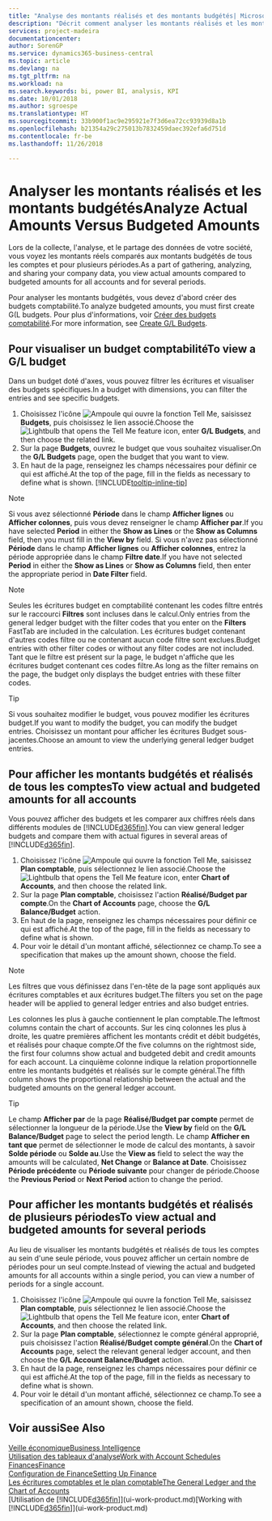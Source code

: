 ```yaml
---
title: "Analyse des montants réalisés et des montants budgétés| Microsoft Docs"
description: "Décrit comment analyser les montants réalisés et les montants budgétés."
services: project-madeira
documentationcenter: 
author: SorenGP
ms.service: dynamics365-business-central
ms.topic: article
ms.devlang: na
ms.tgt_pltfrm: na
ms.workload: na
ms.search.keywords: bi, power BI, analysis, KPI
ms.date: 10/01/2018
ms.author: sgroespe
ms.translationtype: HT
ms.sourcegitcommit: 33b900f1ac9e295921e7f3d6ea72cc93939d8a1b
ms.openlocfilehash: b21354a29c275013b7832459daec392efa6d751d
ms.contentlocale: fr-be
ms.lasthandoff: 11/26/2018

---
```

# <a name="analyze-actual-amounts-versus-budgeted-amounts"></a><span data-ttu-id="39376-103">Analyser les montants réalisés et les montants budgétés</span><span class="sxs-lookup"><span data-stu-id="39376-103">Analyze Actual Amounts Versus Budgeted Amounts</span></span>
<span data-ttu-id="39376-104">Lors de la collecte, l'analyse, et le partage des données de votre société, vous voyez les montants réels comparés aux montants budgétés de tous les comptes et pour plusieurs périodes.</span><span class="sxs-lookup"><span data-stu-id="39376-104">As a part of gathering, analyzing, and sharing your company data, you view actual amounts compared to budgeted amounts for all accounts and for several periods.</span></span>

<span data-ttu-id="39376-105">Pour analyser les montants budgétés, vous devez d'abord créer des budgets comptabilité.</span><span class="sxs-lookup"><span data-stu-id="39376-105">To analyze budgeted amounts, you must first create G(L budgets.</span></span> <span data-ttu-id="39376-106">Pour plus d'informations, voir [Créer des budgets comptabilité](finance-how-create-budgets.md).</span><span class="sxs-lookup"><span data-stu-id="39376-106">For more information, see [Create G/L Budgets](finance-how-create-budgets.md).</span></span>

## <a name="to-view-a-gl-budget"></a><span data-ttu-id="39376-107">Pour visualiser un budget comptabilité</span><span class="sxs-lookup"><span data-stu-id="39376-107">To view a G/L budget</span></span>
<span data-ttu-id="39376-108">Dans un budget doté d'axes, vous pouvez filtrer les écritures et visualiser des budgets spécifiques.</span><span class="sxs-lookup"><span data-stu-id="39376-108">In a budget with dimensions, you can filter the entries and see specific budgets.</span></span>

1. <span data-ttu-id="39376-109">Choisissez l'icône ![Ampoule qui ouvre la fonction Tell Me](media/ui-search/search_small.png "Dites-moi ce que vous voulez faire"), saisissez **Budgets**, puis choisissez le lien associé.</span><span class="sxs-lookup"><span data-stu-id="39376-109">Choose the ![Lightbulb that opens the Tell Me feature](media/ui-search/search_small.png "Tell me what you want to do") icon, enter **G/L Budgets**, and then choose the related link.</span></span>
2. <span data-ttu-id="39376-110">Sur la page **Budgets**, ouvrez le budget que vous souhaitez visualiser.</span><span class="sxs-lookup"><span data-stu-id="39376-110">On the **G/L Budgets** page, open the budget that you want to view.</span></span>  
3. <span data-ttu-id="39376-111">En haut de la page, renseignez les champs nécessaires pour définir ce qui est affiché.</span><span class="sxs-lookup"><span data-stu-id="39376-111">At the top of the page, fill in the fields as necessary to define what is shown.</span></span> [!INCLUDE[tooltip-inline-tip](includes/tooltip-inline-tip_md.md)]

> [!NOTE]  
>   <span data-ttu-id="39376-112">Si vous avez sélectionné **Période** dans le champ **Afficher lignes** ou **Afficher colonnes**, puis vous devez renseigner le champ **Afficher par**.</span><span class="sxs-lookup"><span data-stu-id="39376-112">If you have selected **Period** in either the **Show as Lines** or the **Show as Columns** field, then you must fill in the **View by** field.</span></span> <span data-ttu-id="39376-113">Si vous n'avez pas sélectionné **Période** dans le champ **Afficher lignes** ou **Afficher colonnes**, entrez la période appropriée dans le champ **Filtre date**.</span><span class="sxs-lookup"><span data-stu-id="39376-113">If you have not selected **Period** in either the **Show as Lines** or **Show as Columns** field, then enter the appropriate period in **Date Filter** field.</span></span>  

> [!NOTE]  
>   <span data-ttu-id="39376-114">Seules les écritures budget en comptabilité contenant les codes filtre entrés sur le raccourci **Filtres** sont incluses dans le calcul.</span><span class="sxs-lookup"><span data-stu-id="39376-114">Only entries from the general ledger budget with the filter codes that you enter on the **Filters** FastTab are included in the calculation.</span></span> <span data-ttu-id="39376-115">Les écritures budget contenant d'autres codes filtre ou ne contenant aucun code filtre sont exclues.</span><span class="sxs-lookup"><span data-stu-id="39376-115">Budget entries with other filter codes or without any filter codes are not included.</span></span> <span data-ttu-id="39376-116">Tant que le filtre est présent sur la page, le budget n'affiche que les écritures budget contenant ces codes filtre.</span><span class="sxs-lookup"><span data-stu-id="39376-116">As long as the filter remains on the page, the budget only displays the budget entries with these filter codes.</span></span>  

> [!TIP]  
>   <span data-ttu-id="39376-117">Si vous souhaitez modifier le budget, vous pouvez modifier les écritures budget.</span><span class="sxs-lookup"><span data-stu-id="39376-117">If you want to modify the budget, you can modify the budget entries.</span></span> <span data-ttu-id="39376-118">Choisissez un montant pour afficher les écritures Budget sous-jacentes.</span><span class="sxs-lookup"><span data-stu-id="39376-118">Choose an amount to view the underlying general ledger budget entries.</span></span>

## <a name="to-view-actual-and-budgeted-amounts-for-all-accounts"></a><span data-ttu-id="39376-119">Pour afficher les montants budgétés et réalisés de tous les comptes</span><span class="sxs-lookup"><span data-stu-id="39376-119">To view actual and budgeted amounts for all accounts</span></span>  
<span data-ttu-id="39376-120">Vous pouvez afficher des budgets et les comparer aux chiffres réels dans différents modules de [!INCLUDE[d365fin](includes/d365fin_md.md)].</span><span class="sxs-lookup"><span data-stu-id="39376-120">You can view general ledger budgets and compare them with actual figures in several areas of [!INCLUDE[d365fin](includes/d365fin_md.md)].</span></span>

1. <span data-ttu-id="39376-121">Choisissez l'icône ![Ampoule qui ouvre la fonction Tell Me](media/ui-search/search_small.png "Dites-moi ce que vous voulez faire"), saisissez **Plan comptable**, puis sélectionnez le lien associé.</span><span class="sxs-lookup"><span data-stu-id="39376-121">Choose the ![Lightbulb that opens the Tell Me feature](media/ui-search/search_small.png "Tell me what you want to do") icon, enter **Chart of Accounts**, and then choose the related link.</span></span>  
2. <span data-ttu-id="39376-122">Sur la page **Plan comptable**, choisissez l'action **Réalisé/Budget par compte**.</span><span class="sxs-lookup"><span data-stu-id="39376-122">On the **Chart of Accounts** page, choose the **G/L Balance/Budget** action.</span></span>
3. <span data-ttu-id="39376-123">En haut de la page, renseignez les champs nécessaires pour définir ce qui est affiché.</span><span class="sxs-lookup"><span data-stu-id="39376-123">At the top of the page, fill in the fields as necessary to define what is shown.</span></span>  
4. <span data-ttu-id="39376-124">Pour voir le détail d'un montant affiché, sélectionnez ce champ.</span><span class="sxs-lookup"><span data-stu-id="39376-124">To see a specification that makes up the amount shown, choose the field.</span></span>  

> [!NOTE]  
>   <span data-ttu-id="39376-125">Les filtres que vous définissez dans l'en-tête de la page sont appliqués aux écritures comptables et aux écritures budget.</span><span class="sxs-lookup"><span data-stu-id="39376-125">The filters you set on the page header will be applied to general ledger entries and also budget entries.</span></span>

<span data-ttu-id="39376-126">Les colonnes les plus à gauche contiennent le plan comptable.</span><span class="sxs-lookup"><span data-stu-id="39376-126">The leftmost columns contain the chart of accounts.</span></span> <span data-ttu-id="39376-127">Sur les cinq colonnes les plus à droite, les quatre premières affichent les montants crédit et débit budgétés, et réalisés pour chaque compte.</span><span class="sxs-lookup"><span data-stu-id="39376-127">Of the five columns on the rightmost side, the first four columns show actual and budgeted debit and credit amounts for each account.</span></span> <span data-ttu-id="39376-128">La cinquième colonne indique la relation proportionnelle entre les montants budgétés et réalisés sur le compte général.</span><span class="sxs-lookup"><span data-stu-id="39376-128">The fifth column shows the proportional relationship between the actual and the budgeted amounts on the general ledger account.</span></span>  

> [!TIP]  
>   <span data-ttu-id="39376-129">Le champ **Afficher par** de la page **Réalisé/Budget par compte** permet de sélectionner la longueur de la période.</span><span class="sxs-lookup"><span data-stu-id="39376-129">Use the **View by** field on the **G/L Balance/Budget** page to select the period length.</span></span> <span data-ttu-id="39376-130">Le champ **Afficher en tant que** permet de sélectionner le mode de calcul des montants, à savoir **Solde période** ou **Solde au**.</span><span class="sxs-lookup"><span data-stu-id="39376-130">Use the **View as** field to select the way the amounts will be calculated, **Net Change** or **Balance at Date**.</span></span> <span data-ttu-id="39376-131">Choisissez **Période précédente** ou **Période suivante** pour changer de période.</span><span class="sxs-lookup"><span data-stu-id="39376-131">Choose the **Previous Period** or **Next Period** action to change the period.</span></span>  

## <a name="to-view-actual-and-budgeted-amounts-for-several-periods"></a><span data-ttu-id="39376-132">Pour afficher les montants budgétés et réalisés de plusieurs périodes</span><span class="sxs-lookup"><span data-stu-id="39376-132">To view actual and budgeted amounts for several periods</span></span>  
<span data-ttu-id="39376-133">Au lieu de visualiser les montants budgétés et réalisés de tous les comptes au sein d'une seule période, vous pouvez afficher un certain nombre de périodes pour un seul compte.</span><span class="sxs-lookup"><span data-stu-id="39376-133">Instead of viewing the actual and budgeted amounts for all accounts within a single period, you can view a number of periods for a single account.</span></span>  

1. <span data-ttu-id="39376-134">Choisissez l'icône ![Ampoule qui ouvre la fonction Tell Me](media/ui-search/search_small.png "Dites-moi ce que vous voulez faire"), saisissez **Plan comptable**, puis sélectionnez le lien associé.</span><span class="sxs-lookup"><span data-stu-id="39376-134">Choose the ![Lightbulb that opens the Tell Me feature](media/ui-search/search_small.png "Tell me what you want to do") icon, enter **Chart of Accounts**, and then choose the related link.</span></span>  
2. <span data-ttu-id="39376-135">Sur la page **Plan comptable**, sélectionnez le compte général approprié, puis choisissez l'action **Réalisé/Budget compte général**.</span><span class="sxs-lookup"><span data-stu-id="39376-135">On the **Chart of Accounts** page, select the relevant general ledger account, and then choose the **G/L Account Balance/Budget** action.</span></span>  
3. <span data-ttu-id="39376-136">En haut de la page, renseignez les champs nécessaires pour définir ce qui est affiché.</span><span class="sxs-lookup"><span data-stu-id="39376-136">At the top of the page, fill in the fields as necessary to define what is shown.</span></span>   
4. <span data-ttu-id="39376-137">Pour voir le détail d'un montant affiché, sélectionnez ce champ.</span><span class="sxs-lookup"><span data-stu-id="39376-137">To see a specification of an amount shown, choose the field.</span></span>  

## <a name="see-also"></a><span data-ttu-id="39376-138">Voir aussi</span><span class="sxs-lookup"><span data-stu-id="39376-138">See Also</span></span>
[<span data-ttu-id="39376-139">Veille économique</span><span class="sxs-lookup"><span data-stu-id="39376-139">Business Intelligence</span></span>](bi.md)  
[<span data-ttu-id="39376-140">Utilisation des tableaux d'analyse</span><span class="sxs-lookup"><span data-stu-id="39376-140">Work with Account Schedules</span></span>](bi-how-work-account-schedule.md)  
[<span data-ttu-id="39376-141">Finances</span><span class="sxs-lookup"><span data-stu-id="39376-141">Finance</span></span>](finance.md)  
[<span data-ttu-id="39376-142">Configuration de Finance</span><span class="sxs-lookup"><span data-stu-id="39376-142">Setting Up Finance</span></span>](finance-setup-finance.md)  
[<span data-ttu-id="39376-143">Les écritures comptables et le plan comptable</span><span class="sxs-lookup"><span data-stu-id="39376-143">The General Ledger and the Chart of Accounts</span></span>](finance-general-ledger.md)  
<span data-ttu-id="39376-144">[Utilisation de [!INCLUDE[d365fin](includes/d365fin_md.md)]](ui-work-product.md)</span><span class="sxs-lookup"><span data-stu-id="39376-144">[Working with [!INCLUDE[d365fin](includes/d365fin_md.md)]](ui-work-product.md)</span></span>  

